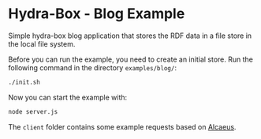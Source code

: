 # Hydra-Box - Blog Example

Simple hydra-box blog application that stores the RDF data in a file store in the local file system.

Before you can run the example, you need to create an initial store.
Run the following command in the directory `examples/blog/`:

```bash
./init.sh
```

Now you can start the example with:

```bash
node server.js
```

The `client` folder contains some example requests based on [Alcaeus](https://github.com/wikibus/Alcaeus).
